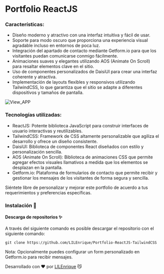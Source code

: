# Portfolio ReactJS

### Características:
- Diseño moderno y atractivo con una interfaz intuitiva y fácil de usar.
- Soporte para modo oscuro que proporciona una experiencia visual agradable incluso en entornos de poca luz.
- Integración del apartado de contacto mediante Getform.io para que los visitantes puedan comunicarse conmigo fácilmente.
- Animaciones suaves y elegantes utilizando AOS (Animate On Scroll) para resaltar elementos clave en el sitio.
- Uso de componentes personalizados de DaisiUI para crear una interfaz coherente y atractiva.
- Implementación de layouts flexibles y responsivos utilizando TailwindCSS, lo que garantiza que el sitio se adapte a diferentes dispositivos y tamaños de pantalla.

![View_APP](https://i.imgur.com/3ztwi7d.png)


### Tecnologías utilizadas:
- ReactJS: Potente biblioteca JavaScript para construir interfaces de usuario interactivas y reutilizables.
- TailwindCSS: Framework de CSS altamente personalizable que agiliza el desarrollo y ofrece un diseño consistente.
- DaisiUI: Biblioteca de componentes React diseñados con estilo y personalización sencilla.
- AOS (Animate On Scroll): Biblioteca de animaciones CSS que permite agregar efectos visuales llamativos a medida que los elementos se desplazan en la pantalla.
- Getform.io: Plataforma de formularios de contacto que permite recibir y gestionar los mensajes de los visitantes de forma segura y sencilla.
  

Siéntete libre de personalizar y mejorar este portfolio de acuerdo a tus requerimientos y preferencias específicas. 

### Instalación 🔧

#### Descarga de repositorios ✨

A través del siguiente comando es posible descargar el repositorio con el siguiente comando:

```
git clone https://github.com/LILEnrique/Portfolio-ReactJS-TailwindCSS
```

Nota: Opcionalmente puedes configurar un form personalizado en Getform.io para recibir mensajes.

Desarrollado con ❤️ por [LILEnrique](https://github.com/LILEnrique) 😼

